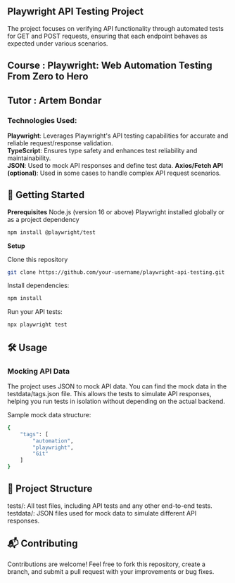 ## Playwright API Testing Project

The project focuses on verifying API functionality through automated tests for GET and POST requests, ensuring that each endpoint behaves as expected under various scenarios.


## Course : Playwright: Web Automation Testing From Zero to Hero

## Tutor : Artem Bondar


### Technologies Used:
**Playwright**: Leverages Playwright's API testing capabilities for accurate and reliable request/response validation.\
**TypeScript**: Ensures type safety and enhances test reliability and maintainability.\
**JSON**: Used to mock API responses and define test data.
**Axios/Fetch API (optional)**: Used in some cases to handle complex API request scenarios.


## 🚀 Getting Started
**Prerequisites**
Node.js (version 16 or above)
Playwright installed globally or as a project dependency

``` bash
npm install @playwright/test
```

**Setup**

Clone this repository
``` bash
git clone https://github.com/your-username/playwright-api-testing.git
```

Install dependencies:
``` bash
npm install
```

Run your API tests:
``` bash
npx playwright test
```

## 🛠 Usage
### Mocking API Data
The project uses JSON to mock API data. You can find the mock data in the testdata/tags.json file. This allows the tests to simulate API responses, helping you run tests in isolation without depending on the actual backend.

Sample mock data structure:
``` bash
{
    "tags": [
        "automation",
        "playwright",
        "Git"
    ]
}
```

## 📂 Project Structure
tests/: All test files, including API tests and any other end-to-end tests.
testdata/: JSON files used for mock data to simulate different API responses.

## 📬 Contributing
Contributions are welcome! Feel free to fork this repository, create a branch, and submit a pull request with your improvements or bug fixes.
